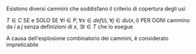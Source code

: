 Esistono diversi cammini che soddisfano il criterio di copertura degli usi

$T \in C$ SE e SOLO SE $\forall i \in P, \forall x \in def(i), \forall j \in du(x, i)$ PER OGNI cammino da $i$ a $j$ senza definizioni di $x$, $\exists t \in T$ che lo esegue

A causa dell'esplosione combinatorio dei cammini, è considerato impreticabile